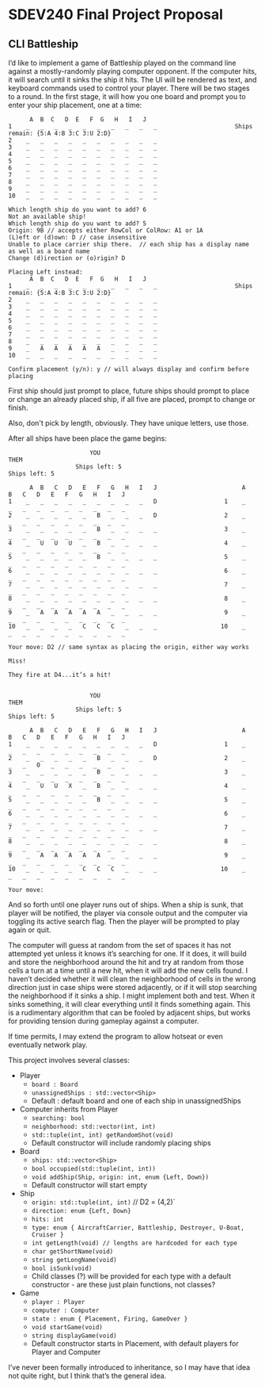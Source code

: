 # SDEV240 Final Project Proposal

## CLI Battleship

I’d like to implement a game of Battleship played on the command line against a mostly-randomly playing computer opponent.  If the computer hits, it will search until it sinks the ship it hits.  The UI will be rendered as text, and keyboard commands used to control your player.  There will be two stages to a round.  In the first stage, it will how you one board and prompt you to enter your ship placement, one at a time:

```
      A  B  C   D  E   F  G   H   I   J
1    _   _   _   _   _   _   _   _   _   _                      Ships remain: {5:A 4:B 3:C 3:U 2:D}
2    _   _   _   _   _   _   _   _   _   _
3    _   _   _   _   _   _   _   _   _   _
4    _   _   _   _   _   _   _   _   _   _
5    _   _   _   _   _   _   _   _   _   _
6    _   _   _   _   _   _   _   _   _   _
7    _   _   _   _   _   _   _   _   _   _
8    _   _   _   _   _   _   _   _   _   _
9    _   _   _   _   _   _   _   _   _   _
10   _   _   _   _   _   _   _   _   _   _

Which length ship do you want to add? 6
Not an available ship!
Which length ship do you want to add? 5
Origin: 9B // accepts either RowCol or ColRow: A1 or 1A
(L)eft or (d)own: D // case insensitive
Unable to place carrier ship there.  // each ship has a display name as well as a board name
Change (d)irection or (o)rigin? D

Placing Left instead:
      A  B  C   D  E   F  G   H   I   J
1    _   _   _   _   _   _   _   _   _   _                      Ships remain: {5:A 4:B 3:C 3:U 2:D}
2    _   _   _   _   _   _   _   _   _   _
3    _   _   _   _   _   _   _   _   _   _
4    _   _   _   _   _   _   _   _   _   _
5    _   _   _   _   _   _   _   _   _   _
6    _   _   _   _   _   _   _   _   _   _
7    _   _   _   _   _   _   _   _   _   _
8    _   _   _   _   _   _   _   _   _   _
9    _   A   A   A   A   A   _   _   _   _
10   _   _   _   _   _   _   _   _   _   _

Confirm placement (y/n): y // will always display and confirm before placing
```

First ship should just prompt to place, future ships should prompt to place or change an already placed ship, if all five are placed, prompt to change or finish.

Also, don't pick by length, obviously.  They have unique letters, use those.

After all ships have been place the game begins:

```
                       YOU                                                         THEM
                   Ships left: 5                                              Ships left: 5

      A  B   C   D   E   F   G   H   I   J                        A   B   C   D   E   F   G   H   I   J
1    _   _   _   _   _   _   _   _   _   D                   1    _   _   _   _   _   _   _   _   _   _
2    _   _   _   _   _   B   _   _   _   D                   2    _   _   _   _   _   _   _   _   _   _
3    _   _   _   _   _   B   _   _   _   _                   3    _   _   _   _   _   _   _   _   _   _
4    _   U   U   U   _   B   _   _   _   _                   4    _   _   _   _   _   _   _   _   _   _
5    _   _   _   _   _   B   _   _   _   _                   5    _   _   _   _   _   _   _   _   _   _
6    _   _   _   _   _   _   _   _   _   _                   6    _   _   _   _   _   _   _   _   _   _
7    _   _   _   _   _   _   _   _   _   _                   7    _   _   _   _   _   _   _   _   _   _
8    _   _   _   _   _   _   _   _   _   _                   8    _   _   _   _   _   _   _   _   _   _
9    _   A   A   A   A   A   _   _   _   _                   9    _   _   _   _   _   _   _   _   _   _
10   _   _   _   _   C   C   C   _   _   _                  10    _   _   _   _   _   _   _   _   _   _

Your move: D2 // same syntax as placing the origin, either way works

Miss!

They fire at D4...it’s a hit!


                       YOU                                                         THEM
                   Ships left: 5                                              Ships left: 5

      A  B   C   D   E   F   G   H   I   J                        A   B   C   D   E   F   G   H   I   J
1    _   _   _   _   _   _   _   _   _   D                   1    _   _   _   _   _   _   _   _   _   _
2    _   _   _   _   _   B   _   _   _   D                   2    _   _   _   O   _   _   _   _   _   _
3    _   _   _   _   _   B   _   _   _   _                   3    _   _   _   _   _   _   _   _   _   _
4    _   U   U   X   _   B   _   _   _   _                   4    _   _   _   _   _   _   _   _   _   _
5    _   _   _   _   _   B   _   _   _   _                   5    _   _   _   _   _   _   _   _   _   _
6    _   _   _   _   _   _   _   _   _   _                   6    _   _   _   _   _   _   _   _   _   _
7    _   _   _   _   _   _   _   _   _   _                   7    _   _   _   _   _   _   _   _   _   _
8    _   _   _   _   _   _   _   _   _   _                   8    _   _   _   _   _   _   _   _   _   _
9    _   A   A   A   A   A   _   _   _   _                   9    _   _   _   _   _   _   _   _   _   _
10   _   _   _   _   C   C   C   _   _   _                  10    _   _   _   _   _   _   _   _   _   _

Your move:
```

And so forth until one player runs out of ships.  When a ship is sunk, that player will be notified, the player via console output and the computer via toggling its active search flag.  Then the player will be prompted to play again or quit.

The computer will guess at random from the set of spaces it has not attempted yet unless it knows it’s searching for one.  If it does, it will build and store the neighborhood around the hit and try at random from those cells a turn at a time until a new hit, when it will add the new cells found.  I haven’t decided whether it will clean the neighborhood of cells in the wrong direction just in case ships were stored adjacently, or if it will stop searching the neighborhood if it sinks a ship.  I might implement both and test. When it sinks something, it will clear everything until it finds something again.  This is a rudimentary algorithm that can be fooled by adjacent ships, but works for providing tension during gameplay against a computer.

If time permits, I may extend the program to allow hotseat or even eventually network play.

This project involves several classes:

* Player
  * `board : Board`
  * `unassignedShips : std::vector<Ship>`
  * Default : default board and one of each ship in unassignedShips
* Computer inherits from Player
  * `searching: bool`
  * `neighborhood: std::vector(int, int)`
  * `std::tuple(int, int) getRandomShot(void)`
  * Default constructor will include randomly placing ships
* Board
  * `ships: std::vector<Ship>`
  * `bool occupied(std::tuple(int, int))`
  * `void addShip(Ship, origin: int, enum {Left, Down})`
  * Default constructor will start empty
* Ship
  * `origin: std::tuple(int, int)` // D2 = (4,2)`
  * `direction: enum {Left, Down}`
  * `hits: int`
  * `type: enum { AircraftCarrier, Battleship, Destroyer, U-Boat, Cruiser }`
  * `int getLength(void) // lengths are hardcoded for each type`
  * `char getShortName(void)`
  * `string getLongName(void)`
  * `bool isSunk(void)`
  * Child classes (?) will be provided for each type with a default constructor - are these just  plain functions, not classes?
* Game
  * `player : Player`
  * `computer : Computer`
  * `state : enum { Placement, Firing, GameOver }`
  * `void startGame(void)`
  * `string displayGame(void)`
  * Default constructor starts in Placement, with default players for Player and Computer

I’ve never been formally introduced to inheritance, so I may have that idea not quite right, but I think that’s the general idea.
